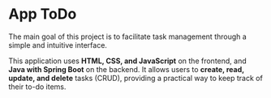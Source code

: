 # App ToDo

The main goal of this project is to facilitate task management through a simple and intuitive interface. 

This application uses **HTML, CSS, and JavaScript** on the frontend, and **Java with Spring Boot** on the backend. It allows users to **create, read, update, and delete** tasks (CRUD), providing a practical way to keep track of their to-do items.
